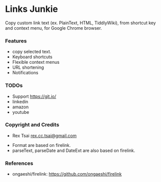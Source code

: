 # Links Junkie

Copy custom link text (ex. PlainText, HTML, TiddlyWiki), from shortcut key and context menu, for Google Chrome browser.

### Features
- copy selected text.
- Keyboard shortcuts
- Flexible context menus
- URL shortening
- Notifications

### TODOs
- Support https://git.io/
- linkedin
- amazon
- youtube

### Copyright and Credits

- Rex Tsai <rex.cc.tsai@gmail.com>

* Format are based on firelink.
* parseText, parseDate and DateExt are also based on firelink.

### References
* ongaeshi/firelink: https://github.com/ongaeshi/firelink
